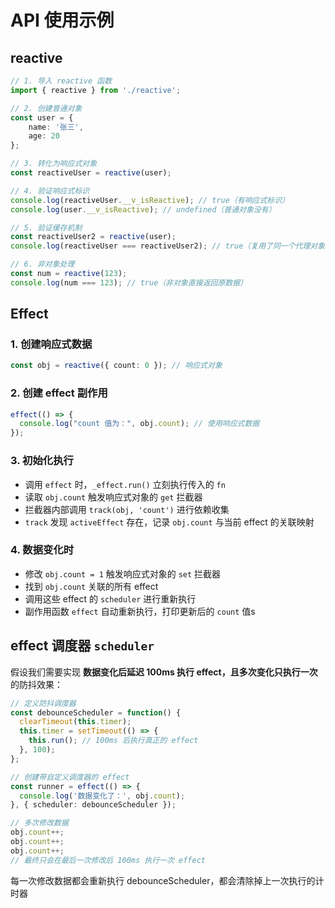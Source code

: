 # API 使用示例

## reactive 

```ts
// 1. 导入 reactive 函数
import { reactive } from './reactive';

// 2. 创建普通对象
const user = {
    name: '张三',
    age: 20
};

// 3. 转化为响应式对象
const reactiveUser = reactive(user);

// 4. 验证响应式标识
console.log(reactiveUser.__v_isReactive); // true（有响应式标识）
console.log(user.__v_isReactive); // undefined（普通对象没有）

// 5. 验证缓存机制
const reactiveUser2 = reactive(user);
console.log(reactiveUser === reactiveUser2); // true（复用了同一个代理对象）

// 6. 非对象处理
const num = reactive(123);
console.log(num === 123); // true（非对象直接返回原数据）
```


## Effect 

### 1. 创建响应式数据
```ts
const obj = reactive({ count: 0 }); // 响应式对象
```

### 2. 创建 effect 副作用
```ts
effect(() => {
  console.log("count 值为：", obj.count); // 使用响应式数据
});
```

### 3. 初始化执行
  - 调用 `effect` 时，`_effect.run()` 立刻执行传入的 `fn`
  - 读取 `obj.count` 触发响应式对象的 `get` 拦截器
  - 拦截器内部调用 `track(obj, 'count')` 进行依赖收集
  - `track` 发现 `activeEffect` 存在，记录 `obj.count` 与当前 effect 的关联映射

### 4. 数据变化时
  - 修改 `obj.count = 1` 触发响应式对象的 `set` 拦截器
  - 找到 `obj.count` 关联的所有 effect
  - 调用这些 effect 的 `scheduler` 进行重新执行
  - 副作用函数 `effect` 自动重新执行，打印更新后的 `count` 值s


## effect 调度器 `scheduler`
假设我们需要实现 **数据变化后延迟 100ms 执行 effect，且多次变化只执行一次** 的防抖效果：
```ts
// 定义防抖调度器
const debounceScheduler = function() {
  clearTimeout(this.timer);
  this.timer = setTimeout(() => {
    this.run(); // 100ms 后执行真正的 effect
  }, 100);
};

// 创建带自定义调度器的 effect
const runner = effect(() => {
  console.log('数据变化了：', obj.count);
}, { scheduler: debounceScheduler });

// 多次修改数据
obj.count++;
obj.count++;
obj.count++; 
// 最终只会在最后一次修改后 100ms 执行一次 effect
```
每一次修改数据都会重新执行 debounceScheduler，都会清除掉上一次执行的计时器